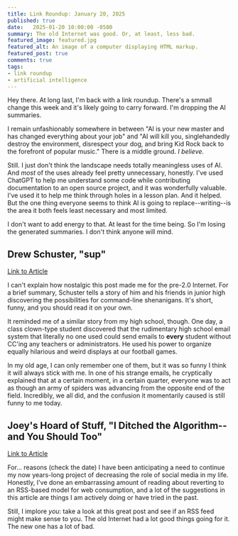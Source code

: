 ```yaml
---
title: Link Roundup: January 20, 2025
published: true
date:   2025-01-20 10:00:00 -0500
summary: The old Internet was good. Or, at least, less bad.
featured_image: featured.jpg
featured_alt: An image of a computer displaying HTML markup.
featured_post: true
comments: true
tags:
- link roundup
- artificial intelligence
---
```


Hey there. At long last, I'm back with a link roundup. There's a smmall change this week and it's likely going to carry forward. I'm dropping the AI summaries.

I remain unfashionably somewhere in between "AI is your new master and has changed everything about your job" and "AI will kill you, singlehandedly destroy the environment, disrespect your dog, and bring Kid Rock back to the forefront of popular music." There is a middle ground. *I believe.*

Still. I just don't think the landscape needs totally meaningless uses of AI. And *most* of the uses already feel pretty unnecessary, honestly. I've used ChatGPT to help me understand some code while contributing documentation to an open source project, and it was wonderfully valuable. I've used it to help me think through holes in a lesson plan. And it helped. But the one thing everyone seems to think AI is going to replace--writing--is the area it both feels least necessary and most limited.

I don't want to add energy to that. At least for the time being. So I'm losing the generated summaries. I don't think anyone will mind.

## Drew Schuster, "sup"

[Link to Article](https://drew.shoes/posts/sup/)

I can't explain how nostalgic this post made me for the pre-2.0 Internet. For a brief summary, Schuster tells a story of him and his friends in junior high discovering the possibilities for command-line shenanigans. It's short, funny, and you should read it on your own.

It reminded me of a similar story from my high school, though. One day, a class clown-type student discovered that the rudimentary high school email system that literally no one used could send emails to **every** student without CC'ing any teachers or administrators. He used his power to organize equally hilarious and weird displays at our football games. 

In my old age, I can only remember one of them, but it was so funny I think it will always stick with me. In one of his strange emails, he cryptically explained that at a certain moment, in a certain quarter, everyone was to act as though an army of spiders was advancing from the opposite end of the field. Incredibly, we all did, and the confusion it momentarily caused is still funny to me today.

## Joey's Hoard of Stuff, "I Ditched the Algorithm--and You Should Too"

[Link to Article](https://joeyehand.com/blog/2025/01/15/i-ditched-the-algorithm-for-rssand-you-should-too/)

For... reasons (check the date) I have been anticipating a need to continue my now years-long project of decreasing the role of social media in my life. Honestly, I've done an embarrassing amount of reading about reverting to an RSS-based model for web consumption, and a lot of the suggestions in this article are things I am actively doing or have tried in the past.

Still, I implore *you*: take a look at this great post and see if an RSS feed might make sense to you. The old Internet had a lot good things going for it. The new one has a lot of bad.
